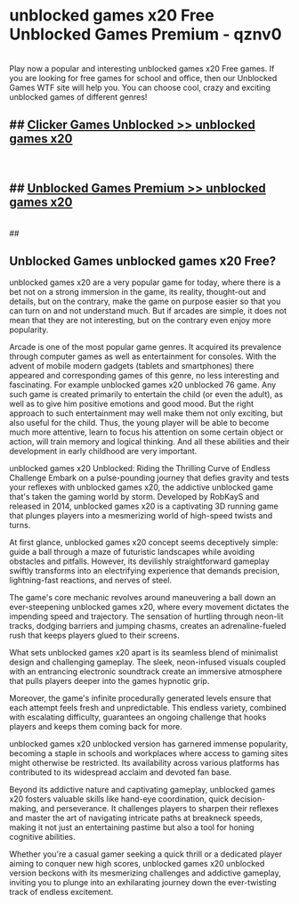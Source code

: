# unblocked games x20 Free Unblocked Games Premium - qznv0 <br>
<br>
Play now a popular and interesting unblocked games x20 Free games. If you are looking for free games for school and office, then our Unblocked Games WTF site will help you. You can choose cool, crazy and exciting unblocked games of different genres!


## ##  [Clicker Games Unblocked >> unblocked games x20](http://freeplayer.one?title=unblocked_games_x20&ref=M1)
  <br>

##  ## [Unblocked Games Premium >> unblocked games x20](http://freeplayer.one?title=unblocked_games_x20&ref=M1)
  <br>
  ##



## Unblocked Games unblocked games x20 Free?

unblocked games x20 are a very popular game for today, where there is a bet not on a strong immersion in the game, its reality, thought-out and details, but on the contrary, make the game on purpose easier so that you can turn on and not understand much. But if arcades are simple, it does not mean that they are not interesting, but on the contrary even enjoy more popularity.

Arcade is one of the most popular game genres. It acquired its prevalence through computer games as well as entertainment for consoles. With the advent of mobile modern gadgets (tablets and smartphones) there appeared and corresponding games of this genre, no less interesting and fascinating. For example unblocked games x20 unblocked 76 game. Any such game is created primarily to entertain the child (or even the adult), as well as to give him positive emotions and good mood. But the right approach to such entertainment may well make them not only exciting, but also useful for the child. Thus, the young player will be able to become much more attentive, learn to focus his attention on some certain object or action, will train memory and logical thinking. And all these abilities and their development in early childhood are very important.

unblocked games x20 Unblocked: Riding the Thrilling Curve of Endless Challenge
Embark on a pulse-pounding journey that defies gravity and tests your reflexes with unblocked games x20, the addictive unblocked game that's taken the gaming world by storm. Developed by RobKayS and released in 2014, unblocked games x20 is a captivating 3D running game that plunges players into a mesmerizing world of high-speed twists and turns.

At first glance, unblocked games x20 concept seems deceptively simple: guide a ball through a maze of futuristic landscapes while avoiding obstacles and pitfalls. However, its devilishly straightforward gameplay swiftly transforms into an electrifying experience that demands precision, lightning-fast reactions, and nerves of steel.

The game's core mechanic revolves around maneuvering a ball down an ever-steepening unblocked games x20, where every movement dictates the impending speed and trajectory. The sensation of hurtling through neon-lit tracks, dodging barriers and jumping chasms, creates an adrenaline-fueled rush that keeps players glued to their screens.

What sets unblocked games x20 apart is its seamless blend of minimalist design and challenging gameplay. The sleek, neon-infused visuals coupled with an entrancing electronic soundtrack create an immersive atmosphere that pulls players deeper into the games hypnotic grip.

Moreover, the game's infinite procedurally generated levels ensure that each attempt feels fresh and unpredictable. This endless variety, combined with escalating difficulty, guarantees an ongoing challenge that hooks players and keeps them coming back for more.

unblocked games x20 unblocked version has garnered immense popularity, becoming a staple in schools and workplaces where access to gaming sites might otherwise be restricted. Its availability across various platforms has contributed to its widespread acclaim and devoted fan base.

Beyond its addictive nature and captivating gameplay, unblocked games x20 fosters valuable skills like hand-eye coordination, quick decision-making, and perseverance. It challenges players to sharpen their reflexes and master the art of navigating intricate paths at breakneck speeds, making it not just an entertaining pastime but also a tool for honing cognitive abilities.

Whether you're a casual gamer seeking a quick thrill or a dedicated player aiming to conquer new high scores, unblocked games x20 unblocked version beckons with its mesmerizing challenges and addictive gameplay, inviting you to plunge into an exhilarating journey down the ever-twisting track of endless excitement.